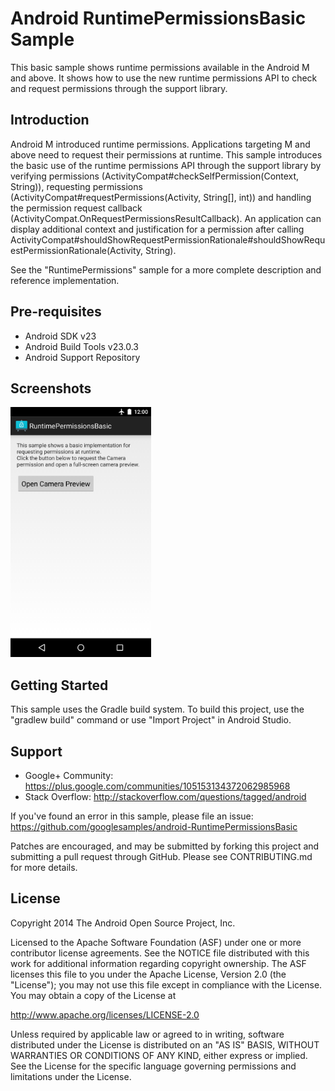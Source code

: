 
Android RuntimePermissionsBasic Sample
===================================

This basic sample shows runtime permissions available in the Android M and above.
It shows how to use the new runtime permissions API to check and request permissions through the
support library.

Introduction
------------

Android M introduced runtime permissions. Applications targeting M and above need to request their
permissions at runtime.
This sample introduces the basic use of the runtime permissions API through the support library by
verifying permissions (ActivityCompat#checkSelfPermission(Context, String)), requesting permissions (ActivityCompat#requestPermissions(Activity, String[], int))
and handling the permission request callback (ActivityCompat.OnRequestPermissionsResultCallback).
An application can display additional context and justification for a permission after calling
ActivityCompat#shouldShowRequestPermissionRationale#shouldShowRequestPermissionRationale(Activity, String).

See the "RuntimePermissions" sample for a more complete description and reference implementation.

Pre-requisites
--------------

- Android SDK v23
- Android Build Tools v23.0.3
- Android Support Repository

Screenshots
-------------

<img src="screenshots/screenshot-1.png" height="400" alt="Screenshot"/> 

Getting Started
---------------

This sample uses the Gradle build system. To build this project, use the
"gradlew build" command or use "Import Project" in Android Studio.

Support
-------

- Google+ Community: https://plus.google.com/communities/105153134372062985968
- Stack Overflow: http://stackoverflow.com/questions/tagged/android

If you've found an error in this sample, please file an issue:
https://github.com/googlesamples/android-RuntimePermissionsBasic

Patches are encouraged, and may be submitted by forking this project and
submitting a pull request through GitHub. Please see CONTRIBUTING.md for more details.

License
-------

Copyright 2014 The Android Open Source Project, Inc.

Licensed to the Apache Software Foundation (ASF) under one or more contributor
license agreements.  See the NOTICE file distributed with this work for
additional information regarding copyright ownership.  The ASF licenses this
file to you under the Apache License, Version 2.0 (the "License"); you may not
use this file except in compliance with the License.  You may obtain a copy of
the License at

http://www.apache.org/licenses/LICENSE-2.0

Unless required by applicable law or agreed to in writing, software
distributed under the License is distributed on an "AS IS" BASIS, WITHOUT
WARRANTIES OR CONDITIONS OF ANY KIND, either express or implied.  See the
License for the specific language governing permissions and limitations under
the License.
